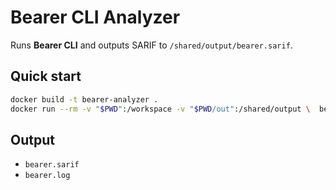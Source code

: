 # Bearer CLI Analyzer

Runs **Bearer CLI** and outputs SARIF to `/shared/output/bearer.sarif`.

## Quick start

```bash
docker build -t bearer-analyzer .
docker run --rm -v "$PWD":/workspace -v "$PWD/out":/shared/output \  bearer-analyzer /analyze.sh /workspace /shared/output
```

## Output
- `bearer.sarif`
- `bearer.log`
